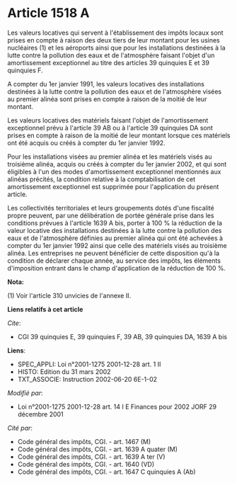 # Article 1518 A

Les valeurs locatives qui servent à l'établissement des impôts locaux sont prises en compte à raison des deux tiers de leur
montant pour les usines nucléaires (1) et les aéroports ainsi que pour les installations destinées à la lutte contre la
pollution des eaux et de l'atmosphère faisant l'objet d'un amortissement exceptionnel au titre des articles 39 quinquies E et
39 quinquies F.

A compter du 1er janvier 1991, les valeurs locatives des installations destinées à la lutte contre la pollution des eaux et
de l'atmosphère visées au premier alinéa sont prises en compte à raison de la moitié de leur montant.

Les valeurs locatives des matériels faisant l'objet de l'amortissement exceptionnel prévu à l'article 39 AB ou à l'article 39
quinquies DA sont prises en compte à raison de la moitié de leur montant lorsque ces matériels ont été acquis ou créés à
compter du 1er janvier 1992.

Pour les installations visées au premier alinéa et les matériels visés au troisième alinéa, acquis ou créés à compter du 1er
janvier 2002, et qui sont éligibles à l'un des modes d'amortissement exceptionnel mentionnés aux alinéas précités, la
condition relative à la comptabilisation de cet amortissement exceptionnel est supprimée pour l'application du présent
article.

Les collectivités territoriales et leurs groupements dotés d'une fiscalité propre peuvent, par une délibération de portée
générale prise dans les conditions prévues à l'article 1639 A bis, porter à 100 % la réduction de la valeur locative des
installations destinées à la lutte contre la pollution des eaux et de l'atmosphère définies au premier alinéa qui ont été
achevées à compter du 1er janvier 1992 ainsi que celle des matériels visés au troisième alinéa. Les entreprises ne peuvent
bénéficier de cette disposition qu'à la condition de déclarer chaque année, au service des impôts, les éléments d'imposition
entrant dans le champ d'application de la réduction de 100 %.

**Nota:**

(1) Voir l'article 310 unvicies de l'annexe II.

**Liens relatifs à cet article**

_Cite_:

  - CGI 39 quinquies E, 39 quinquies F, 39 AB, 39 quinquies DA, 1639 A bis

**Liens**:

  - SPEC_APPLI: Loi n°2001-1275 2001-12-28 art. 1 II
  - HISTO: Edition du 31 mars 2002
  - TXT_ASSOCIE: Instruction 2002-06-20 6E-1-02

_Modifié par_:

  - Loi n°2001-1275 2001-12-28 art. 14 I E Finances pour 2002 JORF 29 décembre 2001

_Cité par_:

  - Code général des impôts, CGI. - art. 1467 (M)
  - Code général des impôts, CGI. - art. 1639 A quater (M)
  - Code général des impôts, CGI. - art. 1639 A ter (V)
  - Code général des impôts, CGI. - art. 1640 (VD)
  - Code général des impôts, CGI. - art. 1647 C quinquies A (Ab)
